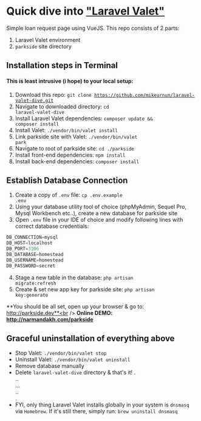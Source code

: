 # Quick dive into ["Laravel Valet"](https://laravel.com/docs/5.3/valet)
Simple loan request page using VueJS. This repo consists of 2 parts:
1. Laravel Valet environment<br />
2. <code>parkside</code> site directory

## Installation steps in Terminal
#### This is least intrusive (i hope) to your local setup:
1. Download this repo: <code>git clone https://github.com/mikeurnun/laravel-valet-dive.git</code>
2. Navigate to downloaded directory: <code>cd laravel-valet-dive</code>
3. Install Laravel Valet dependencies: <code>composer update && composer install</code>
4. Install Valet: <code>./vendor/bin/valet install</code>
5. Link parkside site with Valet: <code>./vendor/bin/valet park</code>
6. Navigate to root of parkside site: <code>cd ./parkside</code>
7. Install front-end dependencies: <code>npm install</code>
8. Install back-end dependencies: <code>composer install</code>

## Establish Database Connection
1. Create a copy of <code>.env</code> file: <code>cp .env.example .env</code>
2. Using your database utility tool of choice (phpMyAdmin, Sequel Pro, Mysql Workbench etc..), create a new database for parkside site
3. Open <code>.env</code> file in your IDE of choice and modify following lines with correct database credentials:
```javascript
DB_CONNECTION=mysql
DB_HOST=localhost
DB_PORT=3306
DB_DATABASE=homestead
DB_USERNAME=homestead
DB_PASSWORD=secret
```
4. Stage a new table in the database: <code>php artisan migrate:refresh</code>
5. Create & set new app key for parkside site: <code>php artisan key:generate</code>

**You should be all set, open up your browser & go to: http://parkside.dev**<br />
**Online DEMO: http://narmandakh.com/parkside**
## Graceful uninstallation of everything above
- Stop Valet: <code>./vendor/bin/valet stop</code>
- Uninstall Valet: <code>./vendor/bin/valet uninstall</code>
- Remove database manually
- Delete `laravel-valet-dive` directory & that's it!
.<br />
..<br />
...<br />
..<br />
.<br />
- FYI, only thing Laravel Valet installs globally in your system is <code>dnsmasq</code> via <code>Homebrew</code>. If it's still there, simply run:
<code>brew uninstall dnsmasq</code>
